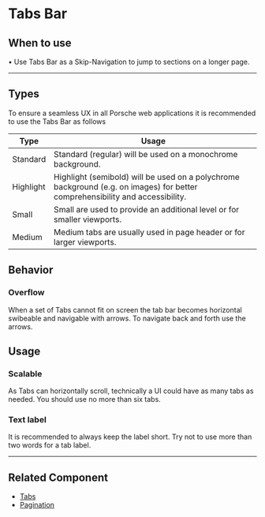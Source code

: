 # Tabs Bar

## When to use
  • Use Tabs Bar as a Skip-Navigation to jump to sections on a longer page.  

---

## Types

To ensure a seamless UX in all Porsche web applications it is recommended to use the Tabs Bar as follows

| Type | Usage |
|----|----|
| Standard | Standard (regular) will be used on a monochrome background. |
| Highlight | Highlight (semibold) will be used on a polychrome background (e.g. on images) for better comprehensibility and accessibility. |
| Small | Small are used to provide an additional level or for smaller viewports. | 
| Medium | Medium tabs are usually used in page header or for larger viewports. | 	

## Behavior

### Overflow

When a set of Tabs cannot fit on screen the tab bar becomes horizontal swibeable and navigable with arrows. 
To navigate back and forth use the arrows.

## Usage

### Scalable

As Tabs can horizontally scroll, technically a UI could have as many tabs as needed. You should use no more than six tabs. 

### Text label

It is recommended to always keep the label short. Try not to use more than two words for a tab label.

---

## Related Component
* [Tabs](components/tabs)
* [Pagination](components/pagination)